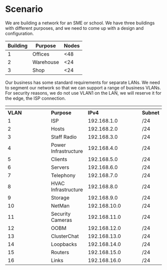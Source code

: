 # Scenario

We are building a network for an SME or school. We have three buildings with different purposes, and we need to come up with a design and configuration.

| **Building** | **Purpose** | **Nodes** |
| ------------ | ----------- | --------- |
| 1            | Offices     | <48       |
| 2            | Warehouse   | <24       |
| 3            | Shop        | <24       |

Our business has some standard requirements for separate LANs. We need to segment our network so that we can support a range of business VLANs. For security reasons, we do not use VLAN1 on the LAN, we will reserve it for the edge, the ISP connection.

<table data-header-hidden><thead><tr><th width="134"></th><th></th><th width="165"></th><th></th></tr></thead><tbody><tr><td> <strong>VLAN</strong></td><td> <strong>Purpose</strong></td><td><strong>IPv4</strong></td><td><strong>Subnet</strong></td></tr><tr><td>1</td><td>ISP</td><td>192.168.1.0</td><td> /24</td></tr><tr><td>2</td><td>Hosts</td><td>192.168.2.0</td><td> /24</td></tr><tr><td>3</td><td>Staff Radio</td><td>192.168.3.0</td><td> /24</td></tr><tr><td>4</td><td>Power Infrastructure</td><td>192.168.4.0</td><td> /24</td></tr><tr><td>5</td><td>Clients</td><td>192.168.5.0</td><td> /24</td></tr><tr><td>6</td><td>Servers</td><td>192.168.6.0</td><td>/24</td></tr><tr><td>7</td><td>Telephony</td><td>192.168.7.0</td><td>/24</td></tr><tr><td>8</td><td>HVAC Infrastructure</td><td>192.168.8.0</td><td> /24</td></tr><tr><td>9</td><td>Storage</td><td>192.168.9.0</td><td> /24</td></tr><tr><td>10</td><td>NetMan</td><td>192.168.10.0</td><td> /24</td></tr><tr><td>11</td><td>Security Cameras</td><td>192.168.11.0</td><td> /24</td></tr><tr><td>12</td><td>OOBM</td><td>192.168.12.0</td><td>/24</td></tr><tr><td>13</td><td>ClusterChat</td><td>192.168.13.0</td><td> /24</td></tr><tr><td>14</td><td>Loopbacks</td><td>192.168.14.0</td><td> /24</td></tr><tr><td>15</td><td>Routers</td><td>192.168.15.0</td><td> /24</td></tr><tr><td>16</td><td>Links</td><td>192.168.16.0</td><td> /24</td></tr></tbody></table>

&#x20;
